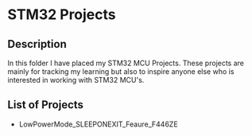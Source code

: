 # STM32 Projects

## Description
In this folder I have placed my STM32 MCU Projects. These projects are mainly for tracking my learning but also to inspire anyone else who is interested in working with STM32 MCU's.

## List of Projects
- LowPowerMode_SLEEPONEXIT_Feaure_F446ZE